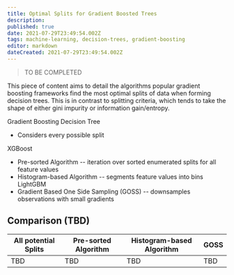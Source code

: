 ```yaml
---
title: Optimal Splits for Gradient Boosted Trees
description: 
published: true
date: 2021-07-29T23:49:54.002Z
tags: machine-learning, decision-trees, gradient-boosting
editor: markdown
dateCreated: 2021-07-29T23:49:54.002Z
---
```


> TO BE COMPLETED

This piece of content aims to detail the algorithms popular gradient boosting frameworks find the most optimal splits of data when forming decision trees. This is in contrast to splitting criteria, which tends to take the shape of either gini impurity or information gain/entropy. 

Gradient Boosting Decision Tree
* Considers every possible split

XGBoost 
* Pre-sorted Algorithm
-- iteration over sorted enumerated splits for all feature values
* Histogram-based Algorithm
-- segments feature values into bins 
LightGBM
* Gradient Based One Side Sampling (GOSS)
-- downsamples observations with small gradients

## Comparison (TBD)

| All potential Splits | Pre-sorted Algorithm | Histogram-based Algorithm | GOSS |
| --- | --- | --- | --- |
| TBD | TBD | TBD | TBD |